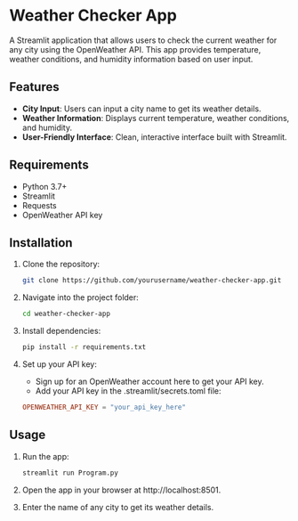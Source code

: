 # Weather Checker App

A Streamlit application that allows users to check the current weather for any city using the OpenWeather API. This app provides temperature, weather conditions, and humidity information based on user input.

## Features

- **City Input**: Users can input a city name to get its weather details.
- **Weather Information**: Displays current temperature, weather conditions, and humidity.
- **User-Friendly Interface**: Clean, interactive interface built with Streamlit.

## Requirements

- Python 3.7+
- Streamlit
- Requests
- OpenWeather API key

## Installation

1. Clone the repository:
   ```bash
   git clone https://github.com/yourusername/weather-checker-app.git

2. Navigate into the project folder:
    ```bash
    cd weather-checker-app
   
3. Install dependencies:
    ```bash
    pip install -r requirements.txt

4. Set up your API key:

    - Sign up for an OpenWeather account here to get your API key.
    - Add your API key in the .streamlit/secrets.toml file:
    ```toml
    OPENWEATHER_API_KEY = "your_api_key_here"

## Usage
    
1. Run the app:
    ```bash
    streamlit run Program.py

2. Open the app in your browser at http://localhost:8501.

3. Enter the name of any city to get its weather details.
